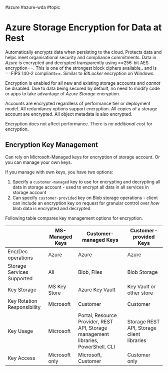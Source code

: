 #azure #azure-wda #topic 

# Azure Storage Encryption for Data at Rest
Automatically encrypts data when persisting to the cloud.
Protects data and helps meet organisational security and compliance commitments.
Data in *Azure* is encrypted and decrypted transparently using ==256-bit AES encryption==.
This is one of the strongest block ciphers available,. and is ==FIPS 140-2 compliant==.
Similar to *BitLocker* encryption on Windows.

Encryption is enabled for all new and existing storage accounts and *cannot* be disabled.
Due to data being secured by default, no need to modify code or apps to take advantage of *Azure Storage* encryption.

Accounts are encrypted regardless of performance tier or deployment model.
All redundancy options support encryption.
All copies of a storage account are encrypted.
All object metadata is also encrypted.

Encryption does not affect performance.
There is *no additional cost* for encryption.

## Encryption Key Management
Can rely on Microsoft-Managed keys for encryption of storage account.
Or you can manage your own keys.

If you manage with own keys, you have two options:
1. Specify a `customer-managed` key to use for encrypting and decrypting all data in storage account - used to encrypt all data in all services in storage account
2. Can specify `customer-provided` key on Blob storage operations - client can include an encryption key on request for granular control over *how* blob data is encrypted and decrypted

Following table compares key management options for encryption.

|                             | MS-Managed Keys | Customer-managed Keys                                                              | Customer-provided Keys                     |
| --------------------------- | --------------- | ---------------------------------------------------------------------------------- | ------------------------------------------ |
| Enc/Dec operations          | Azure           | Azure                                                                              | Azure                                      |
| Storage Services Supported  | All             | Blob, Files                                                                        | Blob Storage                               |
| Key Storage                 | MS Key Store    | Azure Key Vault                                                                    | Key Vault or other store                   |
| Key Rotation Responsibility | Microsoft       | Customer                                                                           | Customer                                   |
| Key Usage                   | Microsoft       | Portal, Resource Provider, REST API, Storage management libraries, PowerShell, CLI | Storage REST API, Storage client libraries |
| Key Access                  | Microsoft only  | Microsoft, Customer                                                                | Customer only                              | 
